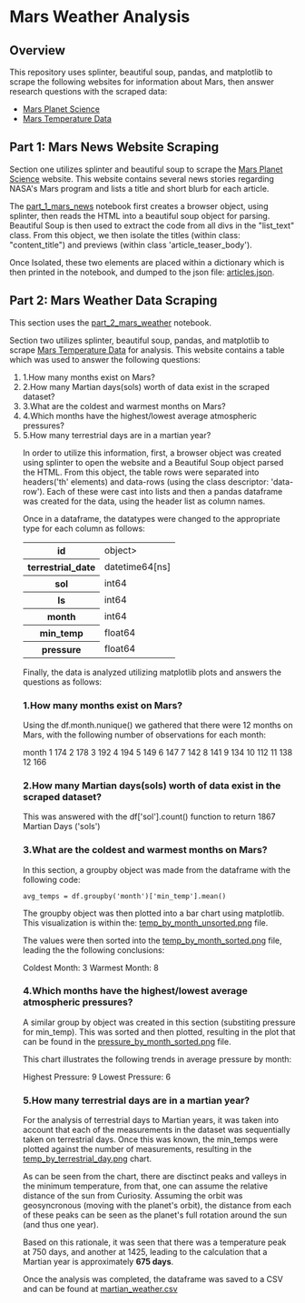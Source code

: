 # Mars Weather Analysis

## Overview
This repository uses splinter, beautiful soup, pandas, and matplotlib to scrape the following websites for information about Mars, then answer research questions with the scraped data:
<ul>
    <li><a href='https://static.bc-edx.com/data/web/mars_news/index.html'>Mars Planet Science</a></li>
    <li><a href='https://static.bc-edx.com/data/web/mars_facts/temperature.html'>Mars Temperature Data</a></li>
</ul>

## Part 1: Mars News Website Scraping

Section one utilizes splinter and beautiful soup to scrape the [Mars Planet Science](https://static.bc-edx.com/data/web/mars_news/index.html) website. This website contains several news stories regarding NASA's Mars program and lists a title and short blurb for each article. 

The [part_1_mars_news](part_1_mars_news.ipynb) notebook first creates a browser object, using splinter, then reads the HTML into a beautiful soup object for parsing. Beautiful Soup is then used to extract the code from all divs in the "list_text" class. From this object, we then isolate the titles (within class: "content_title") and previews (within class 'article_teaser_body'). 

Once Isolated, these two elements are placed within a dictionary which is then printed in the notebook, and dumped to the json file: [articles.json](Data_Output/articles.json).

## Part 2: Mars Weather Data Scraping

This section uses the [part_2_mars_weather](part_2_mars_weather.ipynb) notebook. 

Section two utilizes splinter, beautiful soup, pandas, and matplotlib to scrape [Mars Temperature Data](https://static.bc-edx.com/data/web/mars_facts/temperature.html) for analysis. This website contains a table which was used to answer the following questions:

<ol>
    <li>1.How many months exist on Mars?</li>
    <li>2.How many Martian days(sols) worth of data exist in the scraped dataset?</li>
    <li>3.What are the coldest and warmest months on Mars?</li>
    <li>4.Which months have the highest/lowest average atmospheric pressures?</li>
    <li>5.How many terrestrial days are in a martian year?</li>

In order to utilize this information, first, a browser object was created using splinter to open the website and a Beautiful Soup object parsed the HTML. From this object, the table rows were separated into headers('th' elements) and data-rows (using the class descriptor: 'data-row'). Each of these were cast into lists and then a pandas dataframe was created for the data, using the header list as column names.

Once in a dataframe, the datatypes were changed to the appropriate type for each column as follows:

<table>
    <tr>
        <th>id</th>
        <td>object></td>                          
    </tr>
    <tr>
        <th>terrestrial_date</th>    
        <td>datetime64[ns]</td>
    </tr>
    <tr>
        <th>sol</th>
        <td>int64</td>
    </tr>
    <tr>
        <th>ls</th>
        <td>int64</td>
    </tr>
    <tr>
        <th>month</th>
        <td>int64</td>
    </tr>
    <tr>
        <th>min_temp</th>
        <td>float64</td>
    </tr>
    <tr>
        <th>pressure</th>
        <td>float64</td>
    </tr>
</table>

Finally, the data is analyzed utilizing matplotlib plots and answers the questions as follows:

### 1.How many months exist on Mars?

Using the df.month.nunique() we gathered that there were 12 months on Mars, with the following number of observations for each month:

month
1     174
2     178
3     192
4     194
5     149
6     147
7     142
8     141
9     134
10    112
11    138
12    166

### 2.How many Martian days(sols) worth of data exist in the scraped dataset?

This was answered with the df['sol'].count() function to return 1867 Martian Days ('sols')

### 3.What are the coldest and warmest months on Mars?

In this section, a groupby object was made from the dataframe with the following code:

<code>avg_temps = df.groupby('month')['min_temp'].mean()</code>

The groupby object was then plotted into a bar chart using matplotlib. This visualization is within the: [temp_by_month_unsorted.png](Visualizations/temp_by_month_unsorted.png) file.

The values were then sorted into the [temp_by_month_sorted.png](Visualizations/temp_by_month_sorted.png) file, leading the the following conclusions:

Coldest Month: 3
Warmest Month: 8

### 4.Which months have the highest/lowest average atmospheric pressures?

A similar group by object was created in this section (substiting pressure for min_temp). This was sorted and then plotted, resulting in the plot that can be found in the [pressure_by_month_sorted.png](Visualizations/pressure_by_month_sorted.png) file.

This chart illustrates the following trends in average pressure by month:

Highest Pressure: 9
Lowest Pressure: 6

### 5.How many terrestrial days are in a martian year?

For the analysis of terrestrial days to Martian years, it was taken into account that each of the measurements in the dataset was sequentially taken on terrestrial days. Once this was known, the min_temps were plotted against the number of measurements, resulting in the [temp_by_terrestrial_day.png](Visualizations/temp_by_terrestrial_day.png) chart.

As can be seen from the chart, there are disctinct peaks and valleys in the minimum temperature, from that, one can assume the relative distance of the sun from Curiosity. Assuming the orbit was geosyncronous (moving with the planet's orbit), the distance from each of these peaks can be seen as the planet's full rotation around the sun (and thus one year). 

Based on this rationale, it was seen that there was a temperature peak at 750 days, and another at 1425, leading to the calculation that a Martian year is approximately <b>675 days</b>.

Once the analysis was completed, the dataframe was saved to a CSV and can be found at [martian_weather.csv](Data_Output/martian_weather.csv)
